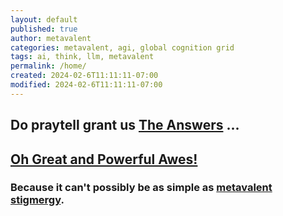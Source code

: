 ```yaml
---
layout: default
published: true
author: metavalent
categories: metavalent, agi, global cognition grid
tags: ai, think, llm, metavalent
permalink: /home/
created: 2024-02-6T11:11:11-07:00
modified: 2024-02-6T11:11:11-07:00
---
```


## Do praytell grant us <a href="https://github.com/users/metavalent/projects/2" target="_blank">The Answers</a> ...
    
## <a href="https://chat.openai.com/g/g-ntz3gLo81-oh-great-and-powerful-awes" target="_blank">Oh Great and Powerful Awes!</a>

### Because it can't possibly be as simple as <a href="https://metavalent.com/">metavalent stigmergy</a>.